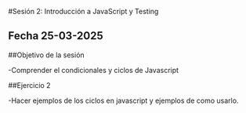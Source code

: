 #Sesión 2: Introducción a JavaScript y Testing

## Fecha 25-03-2025

##Objetivo de la sesión

-Comprender el condicionales y ciclos de Javascript

##Ejercicio 2

-Hacer ejemplos de los ciclos en javascript y ejemplos de como usarlo.
